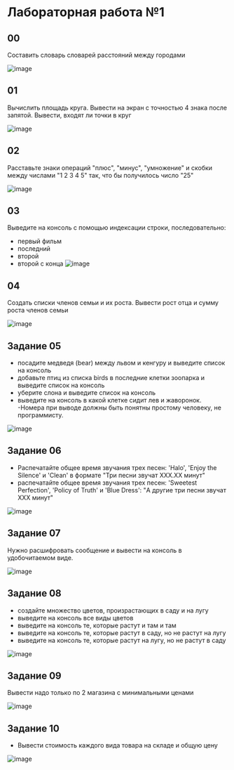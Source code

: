 # Лабораторная работа №1
## 00
Составить словарь словарей расстояний между городами

![image](https://github.com/user-attachments/assets/e02c285c-4bf8-4691-a12e-8c7ab0c53a38)

## 01
Вычислить площадь круга. Вывести на экран с точностью 4 знака после запятой. Вывести, входят ли точки в круг

![image](https://github.com/user-attachments/assets/0ad498c9-e723-40ad-98f4-aeca50997251)

## 02
Расставьте знаки операций "плюс", "минус", "умножение" и скобки между числами "1 2 3 4 5" так, что бы получилось число "25"

![image](https://github.com/user-attachments/assets/598d88e5-709f-4a77-8ae1-ac8c2b357b16)

## 03
Выведите на консоль с помощью индексации строки, последовательно:
- первый фильм
- последний
- второй
- второй с конца
![image](https://github.com/user-attachments/assets/81be0752-f362-4c03-bc01-93d4bb77e839)

## 04
Создать списки членов семьи и их роста. Вывести рост отца и сумму роста членов семьи

![image](https://github.com/user-attachments/assets/be02cdba-0ebe-4e0f-bb22-25b44dde7adc)

## Задание 05
- посадите медведя (bear) между львом и кенгуру и выведите список на консоль
- добавьте птиц из списка birds в последние клетки зоопарка и выведите список на консоль
- уберите слона и выведите список на консоль
- выведите на консоль в какой клетке сидит лев и жаворонок.
-Номера при выводе должны быть понятны простому человеку, не программисту.

![image](https://github.com/user-attachments/assets/c300524e-0bf0-43b3-8fba-e18213aa3a95)

## Задание 06
- Распечатайте общее время звучания трех песен: 'Halo', 'Enjoy the Silence' и 'Clean' в формате "Три песни звучат ХХХ.XX минут"
- распечатайте общее время звучания трех песен: 'Sweetest Perfection', 'Policy of Truth' и 'Blue Dress': "А другие три песни звучат ХХХ минут"

![image](https://github.com/user-attachments/assets/29ef2877-785e-442f-a9c5-0d50d6896680)

## Задание 07
Нужно расшифровать сообщение и вывести на консоль в удобочитаемом виде.

![image](https://github.com/user-attachments/assets/5fcaf06a-b462-41cc-9edd-809b3995632c)

## Задание 08
- создайте множество цветов, произрастающих в саду и на лугу
- выведите на консоль все виды цветов
- выведите на консоль те, которые растут и там и там
- выведите на консоль те, которые растут в саду, но не растут на лугу
- выведите на консоль те, которые растут на лугу, но не растут в саду

![image](https://github.com/user-attachments/assets/89b5d691-049b-493b-9c04-4052b5650d7e)

## Задание 09
Вывести надо только по 2 магазина с минимальными ценами

![image](https://github.com/user-attachments/assets/84fdaa80-10bf-4a2c-94e5-9ccd89cab8ef)

## Задание 10
- Вывести стоимость каждого вида товара на складе и общую цену

![image](https://github.com/user-attachments/assets/c91e86dd-d73b-47ae-ad13-f073ee11ca15)
